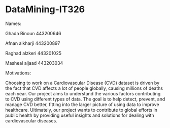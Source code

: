 # DataMining-IT326
Names:

Ghada Binoun 443200646

Afnan alkharji 443200897

Raghad alzkeri 443201025

Masheal aljaad 443203034


Motivations:

Choosing to work on a Cardiovascular Disease (CVD) dataset is driven by the fact that CVD affects a lot of people globally, causing millions of deaths each year. Our project aims to understand the various factors contributing to CVD using different types of data. The goal is to help detect, prevent, and manage CVD better, fitting into the larger picture of using data to improve healthcare. Ultimately, our project wants to contribute to global efforts in public health by providing useful insights and solutions for dealing with cardiovascular diseases.
